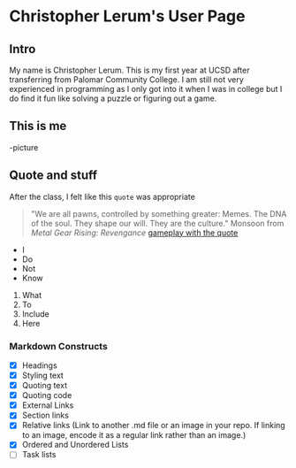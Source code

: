 # Christopher Lerum's User Page

## Intro

My name is Christopher Lerum. This is my first year at UCSD after transferring from Palomar Community College. I am still not very experienced in programming as I only got into it when I was in college but I do find it fun like solving a puzzle or figuring out a game. 

## This is me

-picture

## Quote and stuff

After the class, I felt like this `quote` was appropriate
> "We are all pawns, controlled by something greater: Memes. The DNA of the soul. They shape our will. They are the culture." Monsoon from *Metal Gear Rising: Revengance* [gameplay with the quote](https://youtu.be/8TDC9s-Kt-8?si=XYk1zp7RtUXiLFTZ&t=3)



- I
- Do
- Not
- Know

1. What
2. To
3. Include
4. Here

### Markdown Constructs
- [x] Headings
- [x] Styling text
- [x] Quoting text
- [x] Quoting code
- [x] External Links
- [x] Section links
- [x] Relative links (Link to another .md file or an image in your repo. If linking to an image, encode it as a regular link rather than an image.)
- [x] Ordered and Unordered Lists
- [ ] Task lists

